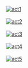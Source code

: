 <a href="https://postimg.cc/yg9BWbkX" target="_blank"><img src="https://i.postimg.cc/yg9BWbkX/act1.png" alt="act1"/></a><br/><br/>
<a href="https://postimg.cc/GB4bn2Rf" target="_blank"><img src="https://i.postimg.cc/GB4bn2Rf/act2.png" alt="act2"/></a><br/><br/>
<a href="https://postimg.cc/y3HKRyRq" target="_blank"><img src="https://i.postimg.cc/y3HKRyRq/act3.png" alt="act3"/></a><br/><br/>
<a href="https://postimg.cc/Mcgq6SKp" target="_blank"><img src="https://i.postimg.cc/Mcgq6SKp/act4.png" alt="act4"/></a><br/><br/>
<a href="https://postimg.cc/9DFW1bnC" target="_blank"><img src="https://i.postimg.cc/9DFW1bnC/act5.png" alt="act5"/></a><br/><br/>
